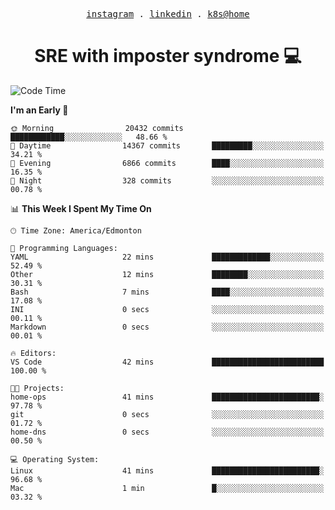<p align="center">
  <samp>
    <a href="https://www.instagram.com/lildrunkensmurf/">instagram</a> .
    <a href="https://www.linkedin.com/in/joryirving/">linkedin</a> .
    <a href="https://github.com/joryirving/k3s-home-cluster">k8s@home</a>
  </samp>
</p>

<h1 align="center">
  SRE with imposter syndrome 💻
</h1>

<!--START_SECTION:waka-->
![Code Time](http://img.shields.io/badge/Code%20Time-128%20hrs%2010%20mins-blue)

**I'm an Early 🐤** 

```text
🌞 Morning                20432 commits       ████████████░░░░░░░░░░░░░   48.66 % 
🌆 Daytime                14367 commits       █████████░░░░░░░░░░░░░░░░   34.21 % 
🌃 Evening                6866 commits        ████░░░░░░░░░░░░░░░░░░░░░   16.35 % 
🌙 Night                  328 commits         ░░░░░░░░░░░░░░░░░░░░░░░░░   00.78 % 
```


📊 **This Week I Spent My Time On** 

```text
🕑︎ Time Zone: America/Edmonton

💬 Programming Languages: 
YAML                     22 mins             █████████████░░░░░░░░░░░░   52.49 % 
Other                    12 mins             ████████░░░░░░░░░░░░░░░░░   30.31 % 
Bash                     7 mins              ████░░░░░░░░░░░░░░░░░░░░░   17.08 % 
INI                      0 secs              ░░░░░░░░░░░░░░░░░░░░░░░░░   00.11 % 
Markdown                 0 secs              ░░░░░░░░░░░░░░░░░░░░░░░░░   00.01 % 

🔥 Editors: 
VS Code                  42 mins             █████████████████████████   100.00 % 

🐱‍💻 Projects: 
home-ops                 41 mins             ████████████████████████░   97.78 % 
git                      0 secs              ░░░░░░░░░░░░░░░░░░░░░░░░░   01.72 % 
home-dns                 0 secs              ░░░░░░░░░░░░░░░░░░░░░░░░░   00.50 % 

💻 Operating System: 
Linux                    41 mins             ████████████████████████░   96.68 % 
Mac                      1 min               █░░░░░░░░░░░░░░░░░░░░░░░░   03.32 % 
```


<!--END_SECTION:waka-->
